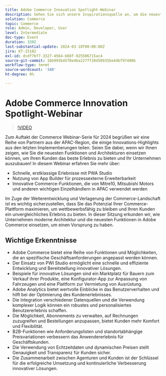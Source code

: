 ```yaml
---
title: Adobe Commerce Innovation Spotlight-Webinar
description: Sehen Sie sich unsere Inspirationsquelle an, um die neuesten Funktionen und Architekturen anzuwenden und Ihren Kunden das beste Erlebnis zu bieten und Ihr Geschäft auszubauen!In diesem Webinar erfahren Sie mehr darüber.
solution: Commerce
topic: Commerce
role: Admin, Developer, User
level: Intermediate
doc-type: Event
duration: 3392
last-substantial-update: 2024-03-18T00:00:00Z
jira: KT-15182
exl-id: dcdf76f7-3327-4564-b68f-925506715ac4
source-git-commit: 1bb993b45f8e46a227ff20d58935be44bf97480b
workflow-type: tm+mt
source-wordcount: '340'
ht-degree: 0%

---
```


# Adobe Commerce Innovation Spotlight-Webinar

>[!VIDEO](https://video.tv.adobe.com/v/3427965/?learn=on)

Zum Auftakt der Commerce Webinar-Serie für 2024 begrüßen wir eine Reihe von Partnern aus der APAC-Region, die einige Innovations-Highlights aus den letzten Implementierungen teilen. Seien Sie dabei, wenn wir Ihnen zeigen, wie Sie die neuesten Funktionen und Architekturen einsetzen können, um Ihren Kunden das beste Erlebnis zu bieten und Ihr Unternehmen auszubauen!
In diesem Webinar erfahren Sie mehr über:

* Schnelle, erstklassige Erlebnisse mit PWA Studio
* Nutzung von App Builder für prozessexterne Erweiterbarkeit
* Innovative Commerce-Funktionen, die von Mitre10, Mitsubishi Motors und anderen wichtigen Einzelhändlern in APAC verwendet werden

Im Zuge der Weiterentwicklung und Verlagerung der Commerce-Landschaft ist es wichtig sicherzustellen, dass Sie das Potenzial Ihrer Commerce-Plattform maximieren, um wettbewerbsfähig zu bleiben und Ihren Kunden ein unvergleichliches Erlebnis zu bieten. In dieser Sitzung erkunden wir, wie Unternehmen moderne Architektur und die neuesten Funktionen in Adobe Commerce einsetzen, um einen Vorsprung zu haben.

## Wichtige Erkenntnisse

* Adobe Commerce bietet eine Reihe von Funktionen und Möglichkeiten, die an spezifische Geschäftsanforderungen angepasst werden können.
* Der Einsatz von PWI Studio ermöglicht eine schnelle und effiziente Entwicklung und Bereitstellung innovativer Lösungen.
* Beispiele für innovative Lösungen sind ein Marktplatz für Bauern zum Verkauf ihrer Produkte, eine Konfigurator-App zur Anpassung von Fahrzeugen und eine Plattform zur Vermietung von Ausrüstung.
* Adobe Analytics bietet wertvolle Einblicke in das Benutzerverhalten und hilft bei der Optimierung des Kundenerlebnisses.
* Die Integration verschiedener Datenquellen und die Verwendung komplexer Logik können ein robustes und personalisiertes Benutzererlebnis schaffen.
* Die Möglichkeit, Abonnements zu verwalten, auf Rechnungen zuzugreifen und Bestellungen anzupassen, bietet Kunden mehr Komfort und Flexibilität.
* B2B-Funktionen wie Anforderungslisten und standortabhängige Preisvariationen verbessern das Anwendererlebnis für Geschäftskunden.
* Die Verwendung von Echtzeitdaten und dynamischen Preisen stellt Genauigkeit und Transparenz für Kunden sicher.
* Die Zusammenarbeit zwischen Agenturen und Kunden ist der Schlüssel für die erfolgreiche Umsetzung und kontinuierliche Verbesserung innovativer Lösungen.
